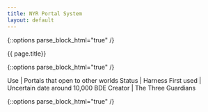 ```yaml
---
title: NYR Portal System 
layout: default
---
```


{::options parse_block_html="true" /}

<div class="row">
<div class="col-md-3">
<div class="panel panel-default no-padding">
<div class="panel-heading">
{{ page.title}}
</div>
<div class="panel-body">
</div>
<div class="panel-body">

{::options parse_block_html="true" /}

Use | Portals that open to other worlds 
Status | Harness 
First used | Uncertain date around 10,000 BDE 
Creator  | The Three Guardians

</div>
</div>
</div>
<div class="col-md-9">

{::options parse_block_html="true" /}

</div>
</div>
